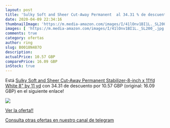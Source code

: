 ```yaml
---
layout: post
title: 'Sulky Soft and Sheer Cut-Away Permanent  al 34.31 % de descuento'
date: 2020-04-09 22:34:16
thumbnailImage: 'https://m.media-amazon.com/images/I/41lOnv1BI1L._SL200_.jpg'
images: [ 'https://m.media-amazon.com/images/I/41lOnv1BI1L._SL200_.jpg' ]
comments: true
category: ofertas
author: ring
slug: B0018N487O
description:
actualPrice: 10.57 GBP
comparePrice: 16.09 GBP
inStock: true
---
```


Está [Sulky Soft and Sheer Cut-Away Permanent Stabilizer-8-inch x 11Yd  White  8" by 11 yd](https://www.amazon.com/dp/B0018N487O/?tag=redken08-20) con 34.31 de descuento por 10.57 GBP (original: 16.09 GBP) en el siguiente enlace!

[![](https://m.media-amazon.com/images/I/41lOnv1BI1L._SL200_.jpg)](https://www.amazon.com/dp/B0018N487O/?tag=redken08-20)

[Ver la oferta!!](https://www.amazon.com/dp/B0018N487O/?tag=redken08-20)

[Consulta otras ofertas en nuestro canal de telegram](https://t.me/s/ofertas25)
